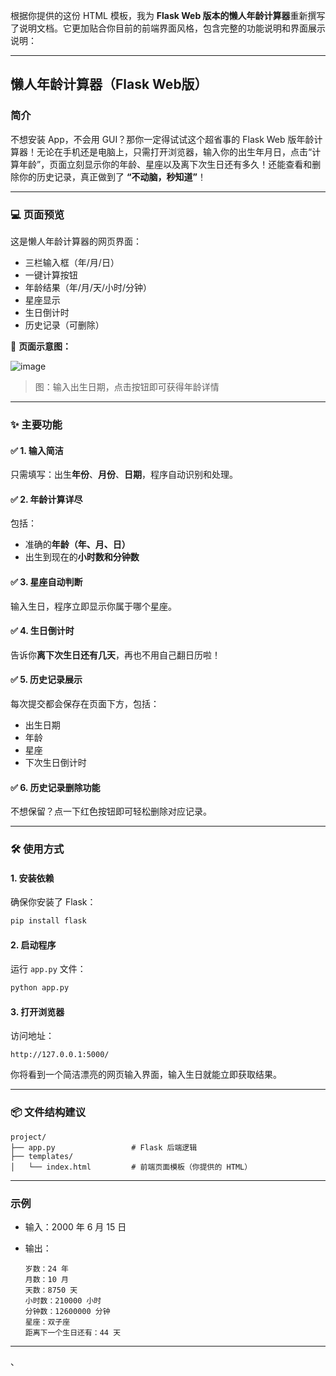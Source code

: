 
根据你提供的这份 HTML 模板，我为 **Flask Web 版本的懒人年龄计算器**重新撰写了说明文档。它更加贴合你目前的前端界面风格，包含完整的功能说明和界面展示说明：

---

## 懒人年龄计算器（Flask Web版）

### 简介

不想安装 App，不会用 GUI？那你一定得试试这个超省事的 Flask Web 版年龄计算器！无论在手机还是电脑上，只需打开浏览器，输入你的出生年月日，点击“计算年龄”，页面立刻显示你的年龄、星座以及离下次生日还有多久！还能查看和删除你的历史记录，真正做到了 **“不动脑，秒知道”**！

---

### 💻 页面预览

这是懒人年龄计算器的网页界面：

* 三栏输入框（年/月/日）
* 一键计算按钮
* 年龄结果（年/月/天/小时/分钟）
* 星座显示
* 生日倒计时
* 历史记录（可删除）

🎨 **页面示意图：**

![image](https://github.com/user-attachments/assets/f196b9f0-63bf-42b4-ba74-dcedf1b8df09)


> 图：输入出生日期，点击按钮即可获得年龄详情

---

### ✨ 主要功能

#### ✅ 1. 输入简洁

只需填写：出生**年份**、**月份**、**日期**，程序自动识别和处理。

#### ✅ 2. 年龄计算详尽

包括：

* 准确的**年龄（年、月、日）**
* 出生到现在的**小时数和分钟数**

#### ✅ 3. 星座自动判断

输入生日，程序立即显示你属于哪个星座。

#### ✅ 4. 生日倒计时

告诉你**离下次生日还有几天**，再也不用自己翻日历啦！

#### ✅ 5. 历史记录展示

每次提交都会保存在页面下方，包括：

* 出生日期
* 年龄
* 星座
* 下次生日倒计时

#### ✅ 6. 历史记录删除功能

不想保留？点一下红色按钮即可轻松删除对应记录。

---

### 🛠️ 使用方式

#### 1. 安装依赖

确保你安装了 Flask：

```bash
pip install flask
```

#### 2. 启动程序

运行 `app.py` 文件：

```bash
python app.py
```

#### 3. 打开浏览器

访问地址：

```
http://127.0.0.1:5000/
```

你将看到一个简洁漂亮的网页输入界面，输入生日就能立即获取结果。

---

### 📦 文件结构建议

```
project/
├── app.py                 # Flask 后端逻辑
├── templates/
│   └── index.html         # 前端页面模板（你提供的 HTML）
```

---

### 示例

* 输入：2000 年 6 月 15 日
* 输出：

  ```
  岁数：24 年
  月数：10 月
  天数：8750 天
  小时数：210000 小时
  分钟数：12600000 分钟
  星座：双子座
  距离下一个生日还有：44 天
  ```

---

、
